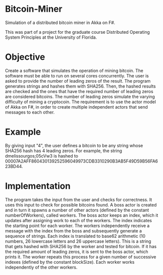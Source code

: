 # Bitcoin-Miner
Simulation of a distributed bitcoin miner in Akka on F#.

This was part of a project for the graduate course Distributed Operating System Principles at the University of Florida.

# Objective
Create a software that simulates the operation of mining bitcoin. The software must be able to run on several cores concurrently.
The user is asked to provide the number of leading zeros of the result. The program generates strings and hashes them with SHA256.
Then, the hashed results are checked and the ones that have the required number of leading zeros are considered bitcoins.
The number of leading zeros simulate the varying difficulty of mining a cryptocoin.
The requirement is to use the actor model of Akka on F#, in order to create multiple independent actors that send messages to each other.

# Example
By giving input "4", the user defines a bitcoin to be any string whose SHA256 hash has 4 leading zeros.
For example, the string dmelissourgos;05cVw3 is hashed to 00007A2AFF860430139252596049973CDB3310290B3AB5F49D59B56FA623BD44.

# Implementation
The program takes the input from the user and checks for correctness. It uses this input to check for possible bitcoins found.
A boss actor is created and in turn it spawns a number of other actors (defined by the constant numberOfWorkers), called workers.
The boss actor keeps an index, which it updates after assigning work to each of the workers. The index indicates the starting point for each worker.
The workers independently receive a message with the index from the boss and subsequently generate a sequence of strings.
Each index is translated to base62 arithmetic (10 numbers, 26 lowercase letters and 26 uppercase letters).
This is a string that gets hashed with SHA256 by the worker and tested for bitcoin. If it has the required amount of leading zeros,
it is sent to the boss actor, which prints it. The worker repeats this process for a given number of successive indexes (defined by the constant blockSize).
Each worker works independently of the other workers.
